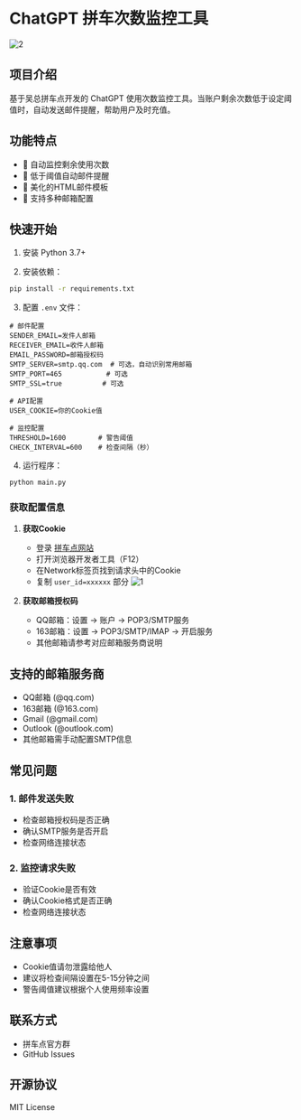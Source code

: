 # ChatGPT 拼车次数监控工具
![2](https://github.com/user-attachments/assets/c08f14d9-fbed-43f8-b973-8deff875287a)


## 项目介绍
基于吴总拼车点开发的 ChatGPT 使用次数监控工具。当账户剩余次数低于设定阈值时，自动发送邮件提醒，帮助用户及时充值。

## 功能特点
- 🔄 自动监控剩余使用次数
- 📧 低于阈值自动邮件提醒
- 🎨 美化的HTML邮件模板
- 🔧 支持多种邮箱配置

## 快速开始

1. 安装 Python 3.7+

2. 安装依赖：
```bash
pip install -r requirements.txt
```

3. 配置 `.env` 文件：
```env
# 邮件配置
SENDER_EMAIL=发件人邮箱
RECEIVER_EMAIL=收件人邮箱
EMAIL_PASSWORD=邮箱授权码
SMTP_SERVER=smtp.qq.com  # 可选，自动识别常用邮箱
SMTP_PORT=465           # 可选
SMTP_SSL=true          # 可选

# API配置
USER_COOKIE=你的Cookie值

# 监控配置
THRESHOLD=1600        # 警告阈值
CHECK_INTERVAL=600    # 检查间隔（秒）
```

4. 运行程序：
```bash
python main.py
```

### 获取配置信息

1. **获取Cookie**
   - 登录 [拼车点网站](https://www.xyhelper-agent.com)
   - 打开浏览器开发者工具（F12）
   - 在Network标签页找到请求头中的Cookie
   - 复制 `user_id=xxxxxx` 部分
![1](https://github.com/user-attachments/assets/cc85b2fd-71ce-4f1a-80d9-0c82a00f5919)

2. **获取邮箱授权码**
   - QQ邮箱：设置 -> 账户 -> POP3/SMTP服务
   - 163邮箱：设置 -> POP3/SMTP/IMAP -> 开启服务
   - 其他邮箱请参考对应邮箱服务商说明

## 支持的邮箱服务商
- QQ邮箱 (@qq.com)
- 163邮箱 (@163.com)
- Gmail (@gmail.com)
- Outlook (@outlook.com)
- 其他邮箱需手动配置SMTP信息

## 常见问题

### 1. 邮件发送失败
- 检查邮箱授权码是否正确
- 确认SMTP服务是否开启
- 检查网络连接状态

### 2. 监控请求失败
- 验证Cookie是否有效
- 确认Cookie格式是否正确
- 检查网络连接状态

## 注意事项
- Cookie值请勿泄露给他人
- 建议将检查间隔设置在5-15分钟之间
- 警告阈值建议根据个人使用频率设置

## 联系方式
- 拼车点官方群
- GitHub Issues

## 开源协议
MIT License
